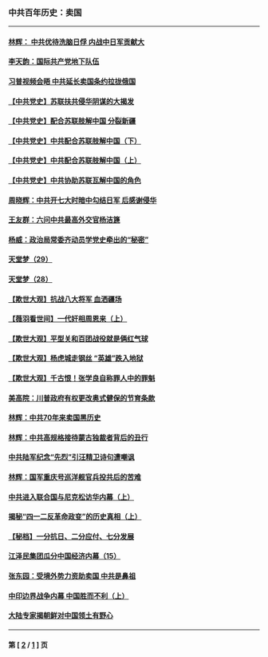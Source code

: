 ### 中共百年历史：卖国
---
#### [林辉： 中共优待洗脑日俘 内战中日军贡献大](../../pages/nf1176117/n13624644.md?07030430) 
#### [李天韵：国际共产党地下队伍](../../pages/nf1176117/n13611808.md?07030430) 
#### [习普视频会晤 中共延长卖国条约拉拢俄国](../../pages/nf1176117/n13060971.md?07030430) 
#### [【中共党史】苏联扶共侵华阴谋的大揭发](../../pages/nf1176117/n13056050.md?07030430) 
#### [【中共党史】配合苏联肢解中国 分裂新疆](../../pages/nf1176117/n13040700.md?07030430) 
#### [【中共党史】中共配合苏联肢解中国（下）](../../pages/nf1176117/n13035660.md?07030430) 
#### [【中共党史】中共配合苏联肢解中国（上）](../../pages/nf1176117/n13030262.md?07030430) 
#### [【中共党史】中共协助苏联瓦解中国的角色](../../pages/nf1176117/n13018109.md?07030430) 
#### [周晓辉：中共开七大时暗中勾结日军 后感谢侵华](../../pages/nf1176117/n12921960.md?07030430) 
#### [王友群：六问中共最高外交官杨洁篪](../../pages/nf1176117/n12836495.md?07030430) 
#### [杨威：政治局常委齐动员学党史牵出的“秘密”](../../pages/nf1176117/n12764642.md?07030430) 
#### [天堂梦（29）](../../pages/nf1176117/n12408465.md?07030430) 
#### [天堂梦（28）](../../pages/nf1176117/n12408309.md?07030430) 
#### [【欺世大观】抗战八大将军 血洒疆场](../../pages/nf1176117/n12357044.md?07030430) 
#### [【薇羽看世间】一代奸相周恩来（上）](../../pages/nf1176117/n12401109.md?07030430) 
#### [【欺世大观】平型关和百团战役就是俩红气球](../../pages/nf1176117/n12359157.md?07030430) 
#### [【欺世大观】杨虎城走钢丝 “英雄”跌入地狱](../../pages/nf1176117/n12358840.md?07030430) 
#### [【欺世大观】千古恨！张学良自称罪人中的罪魁](../../pages/nf1176117/n12358629.md?07030430) 
#### [美高院：川普政府有权更改奥式健保的节育条款](../../pages/nf1176117/n12242171.md?07030430) 
#### [林辉：中共70年来卖国黑历史](../../pages/nf1176117/n11552181.md?07030430) 
#### [林辉：中共高规格接待蒙古独裁者背后的丑行](../../pages/nf1176117/n11225005.md?07030430) 
#### [中共陆军纪念“先烈”引汪精卫诗句遭嘲讽](../../pages/nf1176117/n11153345.md?07030430) 
#### [林辉：国军重庆号巡洋舰官兵投共后的苦难](../../pages/nf1176117/n10997801.md?07030430) 
#### [中共进入联合国与尼克松访华内幕（上）](../../pages/nf1176117/n10138788.md?07030430) 
#### [揭秘“四一二反革命政变”的历史真相（上）](../../pages/nf1176117/n9996650.md?07030430) 
#### [【秘档】一分抗日、二分应付、七分发展](../../pages/nf1176117/n9331484.md?07030430) 
#### [江泽民集团瓜分中国经济内幕（15）](../../pages/nf1176117/n9268584.md?07030430) 
#### [张东园：受境外势力资助卖国 中共是鼻祖](../../pages/nf1176117/n9272480.md?07030430) 
#### [中印边界战争内幕 中国胜而不利（上）](../../pages/nf1176117/n9252458.md?07030430) 
#### [大陆专家揭朝鲜对中国领土有野心](../../pages/nf1176117/n9074056.md?07030430) 

---
#### 第 [ [2](./2.md?07030430) / [1](./1.md?07030430) ] 页
